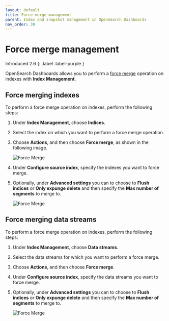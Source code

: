 ```yaml
---
layout: default
title: Force merge management
parent: Index and snapshot management in OpenSearch Dashboards
nav_order: 30
---
```


# Force merge management
Introduced 2.6
{: .label .label-purple }

OpenSearch Dashboards allows you to perform a [force merge]({{site.url}}{{site.baseurl}}/im-plugin/ism/error-prevention/index/#force_merge/) operation on indexes with **Index Management**.

## Force merging indexes

To perform a force merge operation on indexes, perform the following steps:

1. Under **Index Management**, choose **Indices**.

1. Select the index on which you want to perform a force merge operation.

1. Choose **Actions**, and then choose **Force merge**, as shown in the following image.

    ![Force Merge]({{site.url}}{{site.baseurl}}/images/admin-ui-index/forcemerge1.png)

1. Under **Configure source index**, specify the indexes you want to force merge.

1. Optionally, under **Advanced settings** you can to choose to **Flush indices** or **Only expunge delete** and then specify the **Max number of segments** to merge to.

    ![Force Merge]({{site.url}}{{site.baseurl}}/images/admin-ui-index/forcemerge2.png)

## Force merging data streams

To perform a force merge operation on indexes, perform the following steps:

1. Under **Index Management**, choose **Data streams**.

1. Select the data streams for which you want to perform a force merge.

1. Choose **Actions**, and then choose **Force merge**.

1. Under **Configure source index**, specify the data streams you want to force merge.

1. Optionally, under **Advanced settings** you can to choose to **Flush indices** or **Only expunge delete** and then specify the **Max number of segments** to merge to.

    ![Force Merge]({{site.url}}{{site.baseurl}}/images/admin-ui-index/forcemerge2.png)
